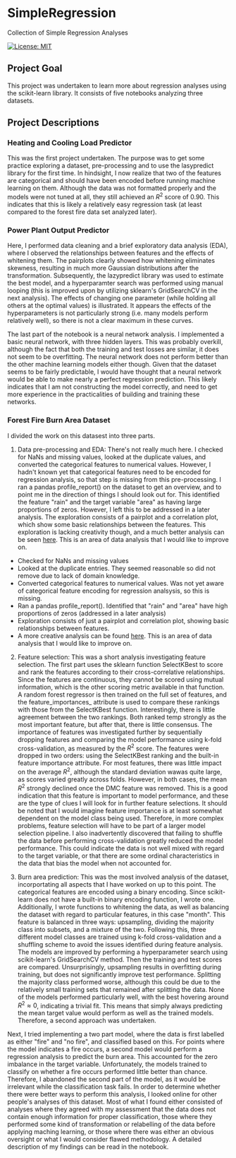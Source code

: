 # SimpleRegression
Collection of Simple Regression Analyses

[![License: MIT](https://img.shields.io/badge/License-MIT-yellow.svg)](https://opensource.org/licenses/MIT)

## Project Goal
This project was undertaken to learn more about regression analyses using the scikit-learn library. It consists of five notebooks analyzing three datasets.

## Project Descriptions

### Heating and Cooling Load Predictor

This was the first project undertaken. The purpose was to get some practice exploring a dataset, pre-processing and to use the lasypredict library for the first time. In hindsight, I now realize that two of the features are categorical and should have been encoded before running machine learning on them. Although the data was not formatted properly and the models were not tuned at all, they still achieved an $R^2$ score of 0.90. This indicates that this is likely a relatively easy regression task (at least compared to the forest fire data set analyzed later).

### Power Plant Output Predictor

Here, I performed data cleaning and a brief exploratory data analysis (EDA), where I observed the relationships between features and the effects of whitening them. The pairplots clearly showed how whitening eliminates skewness, resulting in much more Gaussian distributions after the transformation. Subsequently, the lazypredict library was used to estimate the best model, and a hyperparamter search was performed using manual looping (this is improved upon by utilizing sklearn's GridSearchCV in the next analysis). The effects of changing one parameter (while holding all others at the optimal values) is illustrated. It appears the effects of the hyperparameters is not particularly strong (i.e. many models perform relatively well), so there is not a clear maximum in these curves. 

The last part of the notebook is a neural network analysis. I implemented a basic neural network, with three hidden layers. This was probably overkill, although the fact that both the training and test losses are similar, it does not seem to be overfitting. The neural network does not perform better than the other machine learning models either though. Given that the dataset seems to be fairly predictable, I would have thought that a neural network would be able to make nearly a perfect regression prediction. This likely indicates that I am not constructing the model correctly, and need to get more experience in the practicalities of building and training these networks.

### Forest Fire Burn Area Dataset

I divided the work on this datasest into three parts.

1. Data pre-processing and EDA: There's not really much here. I checked for NaNs and missing values, looked at the duplicate values, and converted the categorical features to numerical values. However, I hadn't known yet that categorical features need to be encoded for regression analysis, so that step is missing from this pre-processing. I ran a pandas profile_report() on the dataset to get an overview, and to point me in the direction of things I should look out for. This identified the feature "rain" and the target variable "area" as having large proportions of zeros. However, I left this to be addressed in a later analysis. The exploration consists of a pairplot and a correlation plot, which show some basic relationships between the features. This exploration is lacking creativity though, and a much better analysis can be seen [here](https://doi.org/10.3390/su141610107). This is an area of data analysis that I would like to improve on.
- Checked for NaNs and missing values
- Looked at the duplicate entries. They seemed reasonable so did not remove due to lack of domain knowledge.
- Converted categorical features to numerical values. Was not yet aware of categorical feature encoding for regression analsysis, so this is missing.
- Ran a pandas profile_report(). Identified that "rain" and "area" have high proportions of zeros (addressed in a later analysis)
- Exploration consists of just a pairplot and correlation plot, showing basic relationships between features. 
- A more creative analysis can be found [here](https://doi.org/10.3390/su141610107). This is an area of data analysis that I would like to improve on.

2. Feature selection: This was a short analysis investigating feature selection. The first part uses the sklearn function SelectKBest to score and rank the features according to their cross-correlative relationships. Since the features are continuous, they cannot be scored using mutual information, which is the other scoring metric available in that function. A random forest regressor is then trained on the full set of features, and the feature_importances_ attribute is used to compare these rankings with those from the SelectKBest function. Interestingly, there is little agreement between the two rankings. Both ranked temp strongly as the most important feature, but after that, there is little consensus. The importance of features was investigated further by sequentially dropping features and comparing the model performance using k-fold cross-validation, as measured by the $R^2$ score. The features were dropped in two orders: using the SelectKBest ranking and the built-in feature importance attribute. For most features, there was little impact on the average $R^2$, although the standard deviation wawas quite large, as scores varied greatly across folds. However, in both cases, the mean $R^2$ strongly declined once the DMC feature was removed. This is a good indication that this feature is important to model performance, and these are the type of clues I will look for in further feature selections. It should be noted that I would imagine feature importance is at least somewhat dependent on the model class being used. Therefore, in more complex problems, feature selection will have to be part of a larger model selection pipeline. I also inadvertently discovered that failing to shuffle the data before performing cross-validation greatly reduced the model performance. This could indicate the data is not well mixed with regard to the target variable, or that there are some ordinal characteristics in the data that bias the model when not accounted for. 

3. Burn area prediction: This was the most involved analysis of the dataset, incorportating all aspects that I have worked on up to this point. The categorical features are encoded using a binary encoding. Since scikit-learn does not have a built-in binary encoding function, I wrote one. Additionally, I wrote functions to whitening the data, as well as balancing the dataset with regard to particular features, in this case "month". This feature is balanced in three ways: upsampling, dividing the majority class into subsets, and a mixture of the two. Following this, three different model classes are trained using k-fold cross-validation and a shuffling scheme to avoid the issues identified during feature analysis. The models are improved by performing a hyperparameter search using scikit-learn's GridSearchCV method. Then the training and test scores are compared. Unsurprisingly, upsampling results in overfitting during training, but does not significantly improve test performance. Splitting the majority class performed worse, although this could be due to the relatively small training sets that remained after splitting the data. None of the models performed particularly well, with the best hovering around $R^2 \approx 0$, indicating a trivial fit. This means that simply always predicting the mean target value would perform as well as the trained models. Therefore, a second approach was undertaken.

Next, I tried implementing a two part model, where the data is first labelled as either "fire" and "no fire", and classified based on this. For points where the model indicates a fire occurs, a second model would perform a regression analysis to predict the burn area. This accounted for the zero imbalance in the target variable. Unfortunately, the models trained to classify on whether a fire occurs performed little better than chance. Therefore, I abandoned the second part of the model, as it would be irrelevant while the classification task fails. In order to determine whether there were better ways to perform this analysis, I looked online for other people's analyses of this dataset. Most of what I found either consisted of analyses where they agreed with my assessment that the data does not contain enough information for proper classification, those where they performed some kind of transformation or relabelling of the data before applying maching learning, or those where there was either an obvious oversight or what I would consider flawed methodology. A detailed description of my findings can be read in the notebook.
